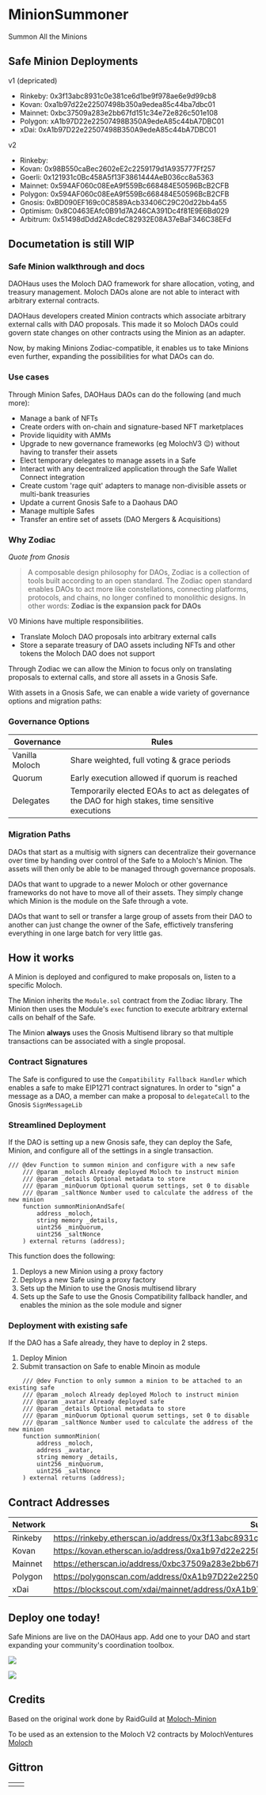 # MinionSummoner
Summon All the Minions

## Safe Minion Deployments

v1 (depricated)
- Rinkeby: 0x3f13abc8931c0e381ce6d1be9f978ae6e9d99cb8
- Kovan: 0xa1b97d22e22507498b350a9edea85c44ba7dbc01
- Mainnet: 0xbc37509a283e2bb67fd151c34e72e826c501e108
- Polygon: xA1b97D22e22507498B350A9edeA85c44bA7DBC01
- xDai: 0xA1b97D22e22507498B350A9edeA85c44bA7DBC01

v2
- Rinkeby: 
- Kovan: 0x98B550caBec2602eE2c2259179d1A935777Ff257
- Goerli: 0x121931c0Bc458A5f13F3861444AeB036cc8a5363
- Mainnet: 0x594AF060c08EeA9f559Bc668484E50596BcB2CFB
- Polygon: 0x594AF060c08EeA9f559Bc668484E50596BcB2CFB
- Gnosis: 0xBD090EF169c0C8589Acb33406C29C20d22bb4a55
- Optimism: 0x8C0463EAfc0B91d7A246CA391Dc4f81E9E6Bd029
- Arbitrum: 0x51498dDdd2A8cdeC82932E08A37eBaF346C38EFd

## Documetation is still WIP

### Safe Minion walkthrough and docs

DAOHaus uses the Moloch DAO framework for share allocation, voting, and treasury management. Moloch DAOs alone are not able to interact with arbitrary external contracts.

DAOHaus developers created Minion contracts which associate arbitrary external calls with DAO proposals. This made it so Moloch DAOs could govern state changes on other contracts using the Minion as an adapter.

Now, by making Minions Zodiac-compatible, it enables us to take Minions even further, expanding the possibilities for what DAOs can do.

### Use cases

Through Minion Safes, DAOHaus DAOs can do the following (and much more):

* Manage a bank of NFTs
* Create orders with on-chain and signature-based NFT marketplaces
* Provide liquidity with AMMs
* Upgrade to new governance frameworks (eg MolochV3 😉) without having to transfer their assets
* Elect temporary delegates to manage assets in a Safe
* Interact with any decentralized application through the Safe Wallet Connect integration
* Create custom 'rage quit' adapters to manage non-divisible assets or multi-bank treasuries
* Update a current Gnosis Safe to a Daohaus DAO 
* Manage multiple Safes
* Transfer an entire set of assets (DAO 
Mergers & Acquisitions)

### Why Zodiac


*Quote from Gnosis*
> A composable design philosophy for DAOs, Zodiac is a collection of tools built according to an open standard. The Zodiac open standard enables DAOs to act more like constellations, connecting platforms, protocols, and chains, no longer confined to monolithic designs. In other words: **Zodiac is the expansion pack for DAOs**

V0 Minions have multiple responsibilities.

* Translate Moloch DAO proposals into arbitrary external calls
* Store a separate treasury of DAO assets including NFTs and other tokens the Moloch DAO does not support

Through Zodiac we can allow the Minion to focus only on translating proposals to external calls, and store all assets in a Gnosis Safe.

With assets in a Gnosis Safe, we can enable a wide variety of governance options and migration paths:

### Governance Options



| Governance | Rules |
| -------- | -------- |
| Vanilla Moloch     | Share weighted, full voting & grace periods |
| Quorum     | Early execution allowed if quorum is reached |
| Delegates     | Temporarily elected EOAs to act as delegates of the DAO for high stakes, time sensitive executions |



### Migration Paths

DAOs that start as a multisig with signers can decentralize their governance over time by handing over control of the Safe to a Moloch's Minion. The assets will then only be able to be managed through governance proposals.

DAOs that want to upgrade to a newer Moloch or other governance frameworks do not have to move all of their assets. They simply change which Minion is the module on the Safe through a vote.

DAOs that want to sell or transfer a large group of assets from their DAO to another can just change the owner of the Safe, effictively transfering everything in one large batch for very little gas.

## How it works

A Minion is deployed and configured to make proposals on, listen to a specific Moloch.

The Minion inherits the `Module.sol` contract from the Zodiac library. The Minion then uses the Module's `exec` function to execute arbitrary external calls on behalf of the Safe.

The Minion **always** uses the Gnosis Multisend library so that multiple transactions can be associated with a single proposal.

### Contract Signatures

The Safe is configured to use the `Compatibility Fallback Handler` which enables a safe to make EIP1271 contract signatures. In order to "sign" a message as a DAO, a member can make a proposal to `delegateCall` to the Gnosis `SignMessageLib`


### Streamlined Deployment

If the DAO is setting up a new Gnosis safe, they can deploy the Safe, Minion, and configure all of the settings in a single transaction.

```
/// @dev Function to summon minion and configure with a new safe
    /// @param _moloch Already deployed Moloch to instruct minion
    /// @param _details Optional metadata to store
    /// @param _minQuorum Optional quorum settings, set 0 to disable
    /// @param _saltNonce Number used to calculate the address of the new minion
    function summonMinionAndSafe(
        address _moloch,
        string memory _details,
        uint256 _minQuorum,
        uint256 _saltNonce
    ) external returns (address);
```

This function does the following:

1. Deploys a new Minion using a proxy factory
2. Deploys a new Safe using a proxy factory
3. Sets up the Minion to use the Gnosis multisend library
4. Sets up the Safe to use the Gnosis Compatibility fallback handler, and enables the minion as the sole module and signer

### Deployment with existing safe

If the DAO has a Safe already, they have to deploy in 2 steps.

1. Deploy Minion
2. Submit transaction on Safe to enable Minoin as module

```
    /// @dev Function to only summon a minion to be attached to an existing safe
    /// @param _moloch Already deployed Moloch to instruct minion
    /// @param _avatar Already deployed safe
    /// @param _details Optional metadata to store
    /// @param _minQuorum Optional quorum settings, set 0 to disable
    /// @param _saltNonce Number used to calculate the address of the new minion
    function summonMinion(
        address _moloch,
        address _avatar,
        string memory _details,
        uint256 _minQuorum,
        uint256 _saltNonce
    ) external returns (address);
```

## Contract Addresses



| Network | Summoner |
| -------- | -------- |
| Rinkeby     | https://rinkeby.etherscan.io/address/0x3f13abc8931c0e381ce6d1be9f978ae6e9d99cb8   |
| Kovan     | https://kovan.etherscan.io/address/0xa1b97d22e22507498b350a9edea85c44ba7dbc01     |
| Mainnet     | https://etherscan.io/address/0xbc37509a283e2bb67fd151c34e72e826c501e108     |
| Polygon     | https://polygonscan.com/address/0xA1b97D22e22507498B350A9edeA85c44bA7DBC01     |
| xDai     | https://blockscout.com/xdai/mainnet/address/0xA1b97D22e22507498B350A9edeA85c44bA7DBC01/transactions     |

## Deploy one today!

Safe Minions are live on the DAOHaus app. Add one to your DAO and start expanding your community's coordination toolbox.


![](https://i.imgur.com/fjhrEdw.png)

![](https://i.imgur.com/a4guQDZ.png)


## Credits

Based on the original work done by RaidGuild at [Moloch-Minion](https://github.com/raid-guild/moloch-minion/)

To be used as an extension to the Moloch V2 contracts by MolochVentures [Moloch](https://github.com/MolochVentures/moloch)



## Gittron

<table border="0"><tr>  <td><a href="https://gittron.me/bots/0x8927082e018a34dc7d675896f6741146%22%3E<img src="https://s3.amazonaws.com/od-flat-svg/0x8927082e018a34dc7d675896f6741146.png" alt="gittron" width="50"/></a></td><td><a href="https://gittron.me/bots/0x8927082e018a34dc7d675896f6741146%22%3ESUPPORT US WITH GITTRON</a></td></tr></table>

